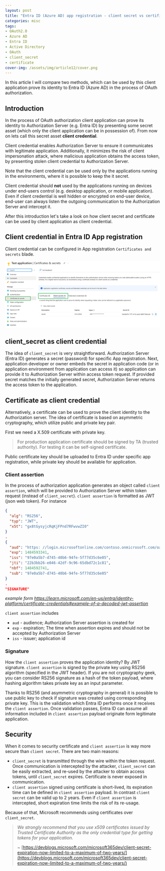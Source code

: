 ```yaml
---
layout: post
title: "Entra ID (Azure AD) app registration - client secret vs certificate. What to choose?"
categories: misc
tags:
- OAuth2.0
- Azure AD
- Entra ID
- Active Directory
- OAuth
- client_secret
- certificate
cover-img: /assets/img/article12/cover.png
---
```


In this article I will compare two methods, which can be used by this client application prove its identity to Entra ID (Azure AD) in the process of OAuth authorization.

## Introduction

In the process of OAuth authorization client application can prove its identity to Authorization Server (e.g. Entra ID) by presenting some secret asset (which only the client application can be in possession of). From now on lets call this secret asset **client credential**.

Client credential enables Authorization Server to ensure it communicates with legitimate application. Additionally, it minimizes the risk of client impersonation attack, where malicious application obtains the access token, by presenting stolen client credential to Authorization Server. 

Note that the client credential can be used only by the applications running in the environments, where it is possible to keep the it secret.

Client credential should **not** used by the applications running on devices under end-users control (e.g. desktop application, or mobile application). Even if client credential is well hidden or encrypted on end-user device, end-user can always listen the outgoing communication to the Authorization Server and intercept it.

After this introduction let's take a look on how client secret and certificate can be used by client application as client credential.

## Client credential in Entra ID App registration

Client credential can be configured in App registration `Certificates and secrets` blade.

![azure-ad-client-credentials](/assets/img/article12/azure-ad-client-credentials.png)

## client_secret as client credential

The idea of `client_secret` is very straightforward. Authorization Server (Entra ID) generates a secret (password) for specific App registration. Next, application developer or owner embeds the secret in application code (or in application environment from application can access it) so application can provide it to Authorization Server within access token request. If provided secret matches the initially generated secret, Authorization Server returns the access token to the application.

## Certificate as client credential

Alternatively, a certificate can be used to prove the client identity to the Authorization server. The idea of certificate is based on asymmetric cryptography, which utilize public and private key pair. 

First we need a X.509 certificate with private key.

> For production application certificate should be signed by TA (trusted authority). For testing it can be self-signed certificate.

Public certificate key should be uploaded to Entra ID under specific app registration, while private key should be available for application. 

### Client assertion
In the process of authorization application generates an object called `client assertion`, which will be provided to Authorization Server within token request (instead of `client_secret`). `client assertion` is formatted as JWT (json web token). For instance

```json
{
  "alg": "RS256",
  "typ": "JWT",
  "x5t": "gx8tGysyjcRqKjFPnd7RFwvwZI0"
}
.
{
  "aud": "https: //login.microsoftonline.com/contoso.onmicrosoft.com/oauth2/v2.0/token",
  "exp": 1484593341,
  "iss": "97e0a5b7-d745-40b6-94fe-5f77d35c6e05",
  "jti": "22b3bb26-e046-42df-9c96-65dbd72c1c81",
  "nbf": 1484592741,
  "sub": "97e0a5b7-d745-40b6-94fe-5f77d35c6e05"
}
.
"SIGNATURE"
```
_example form https://learn.microsoft.com/en-us/entra/identity-platform/certificate-credentials#example-of-a-decoded-jwt-assertion_

`client assertion` includes
* `aud` - audience; Authorization Server assertion is created for
* `exp` - expiration; The time when assertion expires and should not be accepted by Authorization Server
* `iss` - issuer; application id

### Signature

How the `client assertion` proves the application identity? By JWT signature. `client assertion` is signed by the private key using RS256 algorithm (specified in the JWT header). If you are not cryptography geek, you can consider RS256 signature as a hash of the token payload, where hashing algorithm takes private key as an input parameter.

Thanks to RS256 (and asymmetric cryptography in general) it is possible to use public key to check if signature was created using corresponding private key. This is the validation which Entra ID performs once it receives the `client assertion`. Once validation passes, Entra ID can assume all information included in `client assertion` payload originate form legitimate application.

## Security

When it comes to security certificate and `client assertion` is way more secure than `client secret`. There are two main reasons:

* `client_secret` is transmitted through the wire within the token request. Once communication is intercepted by the attacker, `client_secret` can be easily extracted, and re-used by the attacker to obtain access tokens, until `client_secret` expires. Certificate is never exposed in communication.
* `client assertion` signed using certificate is short-lived, its expiration time can be defined in `client assertion` payload. In contrast `client secret` can be valid up to 2 years. Even if `client assertion` is intercepted, short expiration time limits the risk of its re-usage.

Because of that, Microsoft recommends using certificates over `client_secret`. 

> _We strongly recommend that you use x509 certificates issued by Trusted Certificate Authority as the only credential type for getting tokens for your application._
> 
> ~ [https://devblogs.microsoft.com/microsoft365dev/client-secret-expiration-now-limited-to-a-maximum-of-two-years/](https://devblogs.microsoft.com/microsoft365dev/client-secret-expiration-now-limited-to-a-maximum-of-two-years/)
